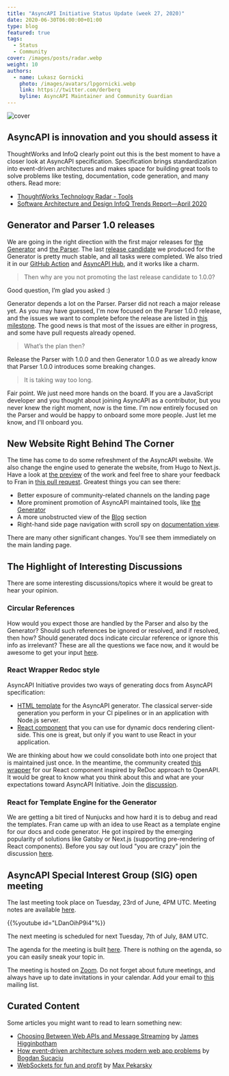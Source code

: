 ```yaml
---
title: "AsyncAPI Initiative Status Update (week 27, 2020)"
date: 2020-06-30T06:00:00+01:00
type: blog
featured: true
tags:
  - Status
  - Community
cover: /images/posts/radar.webp
weight: 10
authors:
  - name: Lukasz Gornicki
    photo: /images/avatars/lpgornicki.webp
    link: https://twitter.com/derberq
    byline: AsyncAPI Maintainer and Community Guardian
---
```


![cover](/images/posts/radar.webp)
## AsyncAPI is innovation and you should assess it

ThoughtWorks and InfoQ clearly point out this is the best moment to have a closer look at AsyncAPI specification. Specification brings standardization into event-driven architectures and makes space for building great tools to solve problems like testing, documentation, code generation, and many others. Read more:

- [ThoughtWorks Technology Radar - Tools](https://www.thoughtworks.com/radar/tools?blipid=202005046)
- [Software Architecture and Design InfoQ Trends Report—April 2020](https://www.infoq.com/articles/architecture-trends-2020/)

## Generator and Parser 1.0 releases

We are going in the right direction with the first major releases for [the Generator](https://github.com/asyncapi/generator/) and [the Parser](https://github.com/asyncapi/parser-js/). The last [release candidate](https://github.com/asyncapi/generator/releases/tag/v1.0.0-rc.4) we produced for the Generator is pretty much stable, and all tasks were completed. We also tried it in our [GitHub Action](https://github.com/asyncapi/github-action-for-generator/pull/8) and [AsyncAPI Hub](https://hub.asyncapi.io), and it works like a charm.

> Then why are you not promoting the last release candidate to 1.0.0?

Good question, I’m glad you asked :) 

Generator depends a lot on the Parser. Parser did not reach a major release yet. As you may have guessed, I'm now focused on the Parser 1.0.0 release, and the issues we want to complete before the release are listed in [this milestone](https://github.com/asyncapi/parser-js/milestone/3). The good news is that most of the issues are either in progress, and some have pull requests already opened.

> What’s the plan then?

Release the Parser with 1.0.0 and then Generator 1.0.0 as we already know that Parser 1.0.0 introduces some breaking changes.

> It is taking way too long.

Fair point. We just need more hands on the board. If you are a JavaScript developer and you thought about joining AsyncAPI as a contributor, but you never knew the right moment, now is the time. I'm now entirely focused on the Parser and would be happy to onboard some more people. Just let me know, and I'll onboard you.

## New Website Right Behind The Corner

The time has come to do some refreshment of the AsyncAPI website. We also change the engine used to generate the website, from Hugo to Next.js. Have a look at [the preview](https://deploy-preview-108--asyncapi-website.netlify.app/) of the work and feel free to share your feedback to Fran in [this pull request](https://github.com/asyncapi/website/pull/108). Greatest things you can see there:

- Better exposure of community-related channels on the landing page
- More prominent promotion of AsyncAPI maintained tools, like [the Generator](https://deploy-preview-108--asyncapi-website.netlify.app/generator)
- A more unobstructed view of the [Blog](https://deploy-preview-108--asyncapi-website.netlify.app/blog) section
- Right-hand side page navigation with scroll spy on [documentation view](https://deploy-preview-108--asyncapi-website.netlify.app/docs/specifications/2.0.0).

There are many other significant changes. You'll see them immediately on the main landing page.

## The Highlight of Interesting Discussions

There are some interesting discussions/topics where it would be great to hear your opinion.

### Circular References

How would you expect those are handled by the Parser and also by the Generator? Should such references be ignored or resolved, and if resolved, then how? Should generated docs indicate circular reference or ignore this info as irrelevant? These are all the questions we face now, and it would be awesome to get your input [here](https://github.com/asyncapi/parser-js/issues/83).

### React Wrapper Redoc style

AsyncAPI Initiative provides two ways of generating docs from AsyncAPI specification:

- [HTML template](https://github.com/asyncapi/html-template) for the AsyncAPI generator. The classical server-side generation you perform in your CI pipelines or in an application with Node.js server.
- [React component](https://github.com/asyncapi/asyncapi-react/) that you can use for dynamic docs rendering client-side. This one is great, but only if you want to use React in your application.

We are thinking about how we could consolidate both into one project that is maintained just once. In the meantime, the community created [this wrapper](https://github.com/jfveronelli/instant-asyncapi-doc) for our React component inspired by ReDoc approach to OpenAPI. It would be great to know what you think about this and what are your expectations toward AsyncAPI Initiative. Join the [discussion](https://github.com/asyncapi/asyncapi/issues/391).

### React for Template Engine for the Generator

We are getting a bit tired of Nunjucks and how hard it is to debug and read the templates. Fran came up with an idea to use React as a template engine for our docs and code generator. He got inspired by the emerging popularity of solutions like Gatsby or Next.js (supporting pre-rendering of React components). Before you say out loud "you are crazy" join the discussion [here](https://github.com/asyncapi/generator/issues/377).

## AsyncAPI Special Interest Group (SIG) open meeting

The last meeting took place on Tuesday, 23rd of June, 4PM UTC. Meeting notes are available [here](https://github.com/asyncapi/asyncapi/issues/394).

{{%youtube id="LDanOihP9i4"%}}

The next meeting is scheduled for next Tuesday, 7th of July, 8AM UTC. 

The agenda for the meeting is built [here](https://github.com/asyncapi/asyncapi/issues/401). There is nothing on the agenda, so you can easily sneak your topic in. 

The meeting is hosted on [Zoom](https://zoom.us/j/165106914). Do not forget about future meetings, and always have up to date invitations in your calendar. Add your email to [this](https://groups.google.com/forum/#!forum/asyncapi-users) mailing list.

## Curated Content

Some articles you might want to read to learn something new:

- [Choosing Between Web APIs and Message Streaming](https://www.asyncapi.com/blog/choosing_between_web_apis_and_message_streaming/) by [James Higginbotham](https://twitter.com/launchany)
- [How event-driven architecture solves modern web app problems](https://stackoverflow.blog/2020/03/16/how-event-driven-architecture-solves-modern-web-app-problems/) by [Bogdan Sucaciu](https://twitter.com/BSucaciu)
- [WebSockets for fun and profit](https://stackoverflow.blog/2019/12/18/websockets-for-fun-and-profit/) by [Max Pekarsky](https://twitter.com/maxverse)